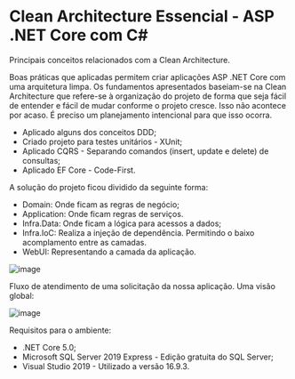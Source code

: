 # Clean Architecture Essencial - ASP .NET Core com C#
Principais conceitos relacionados com a Clean Architecture.

Boas práticas que aplicadas permitem criar aplicações ASP .NET Core com uma arquitetura limpa.  Os fundamentos apresentados baseiam-se na Clean Architecture que refere-se à organização do projeto de forma que seja fácil de entender e fácil de mudar conforme o projeto cresce. Isso não acontece por acaso. É preciso um planejamento intencional para que isso ocorra.

- Aplicado alguns dos conceitos DDD;
- Criado projeto para testes unitários - XUnit;
- Aplicado CQRS - Separando comandos (insert, update e delete) de consultas;
- Aplicado EF Core - Code-First.

A solução do projeto ficou dividido da seguinte forma:

- Domain: Onde ficam as regras de negócio;
- Application: Onde ficam regras de serviços.
- Infra.Data: Onde ficam a lógica para acessos a dados;
- Infra.IoC: Realiza a injeção de dependência. Permitindo o baixo acomplamento entre as camadas.
- WebUI: Representando a camada da aplicação.

![image](https://user-images.githubusercontent.com/5721182/116815990-8f8e8d80-ab36-11eb-8a9b-1e3c5840d9e5.png)

Fluxo de atendimento de uma solicitação da nossa aplicação. Uma visão global:

![image](https://user-images.githubusercontent.com/5721182/116816189-5571bb80-ab37-11eb-996f-1afb50b0d287.png)

Requisitos para o ambiente:
- .NET Core 5.0;
- Microsoft SQL Server 2019 Express - Edição gratuita do SQL Server;
- Visual Studio 2019 - Utilizado a versão 16.9.3.
